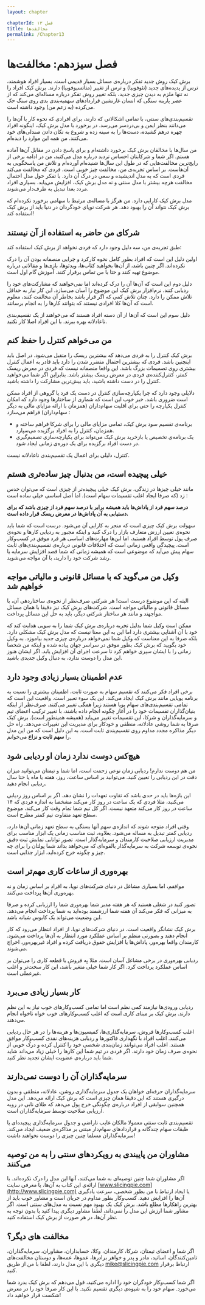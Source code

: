 ```yaml
---
layout: chapter

chapterId: فصل ۱۳
title: مخالفت‌ها
permalink: /Chapter13
---
```


# فصل سیزدهم: مخالفت‌ها

برش کیک روش جدید تفکر درباره‌ی مسائل بسیار قدیمی است. بسیار افراد هوشمند، ترس از پدیده‌های جدید (نئوفوبیا) و ترس از تغییر (متاتسیوفوبیا) دارند. برش کیک افراد را نه تنها ملزم به دیدن چیزی جدید، بلکه تغییر روش تفکر درباره مساله‌ای می‌کند که از عصر پارینه سنگی که انسان غارنشین قراردادهای سهمیه‌بندی بدی روی سنگ حک می‌کرده (به زعم من) وجود داشته است.

تقسیم‌بندی‌های سنتی، با تمامی اشکالاتی که دارند، برای افرادی که نحوه کار با آن‌ها را می‌دانند بنظر ایمن و بی‌دردسر می‌رسد. در برخورد با مدل برش کیک، اینگونه افراد چهره در‌هم کشیده، دست‌ها را به سینه زده و شروع به تکان دادن صندلی‌های خود می‌کنند. من همه این موارد را دیده‌ام.

من سال‌ها با مخالفان برش کیک برخورد داشته‌ام و برای پاسخ دادن در مقابل آن‌ها آماده هستم. اگر شما و شرکایتان احساس تردید درباره مدل می‌کنید، من در ادامه برخی از رایج‌ترین مخالفت‌هایی که در طول این سال‌ها شنیده‌ام آورده‌ام و تلاش من پاسخگویی به آن‌هاست. بر اساس تجربه‌ی من، مخالفت چیز خوبی است. فردی که مخالفت می‌کند فردی است که به مدل اندیشیده و سعی در درک آن دارد. با تفکر حول مدل احتمال مخالفت هر‌چه بیشتر با مدل سنتی و نه مدل برش کیک، افزایش می‌یابد. بسیاری افراد مردد بعدا تبدیل به طرف‌دار می‌شوند.

مدل برش کیک کارایی دارد. من هرگز با مساله‌ی مرتبط با سهامی برخورد نکرده‌ام که برش کیک نتواند آن را بهبود دهد. هر شرکت نوپای خودگردان در دنیا باید از برش کیک استفاده کند!

## شرکای من حاضر به استفاده از آن نیستند

طبق تجربه‌ی من، سه دلیل وجود دارد که فردی نخواهد از برش کیک استفاده کند:

اولین دلیل این است که افراد بطور کامل نحوه کارکرد و چرایی منصفانه بودن آن را درک نکرده‌اند. اگر چنین باشد، از آن‌ها بخواهید کتاب‌ها، ویدئوها، بازی‌ها و مقالاتی درباره موضوع تهیه کنند و حتا با من تماس برقرار کنند. آموزش گام اول است.

دلیل دوم این است که آن‌ها آن را درک کرده‌اند اما نمی‌خواهند که مشارکت‌های خود را ردیابی کنند. نرم‌افزار برش کیک این موضوع را آسان می‌سازد. این کار نیاز به حداقل تلاش ممکن را دارد. چنان تلاش کمی که اگر قرار باشد بخاطر آن مخالفت کنند، معلوم است که آن‌ها کلا افرادی نیستند که بتوانند کارها را به انجام برسانند.

دلیل سوم این است که آن‌ها از آن دسته افراد هستند که می‌خواهند از یک تقسیم‌بندی ناعادلانه بهره ببرند. با این افراد اصلا کار نکنید.

## من می‌خواهم کنترل را حفظ کنم

برش کیک کنترل را به فردی می‌دهد که بیشترین ریسک را متقبل می‌شود. در اصل باید اینچنین باشد. فردی که بیشترین احتمال متضرر شدن را دارد باید قادر به اعمال کنترل بیشتری روی تصمیمات بزرگ باشد. این واقعا منصفانه نیست که فردی در معرض ریسک کمتر، کنترل‌کننده‌ی فردی در معرض ریسک بیشتر باشد. بنابراین اگر شما می‌خواهید کنترل را در دست داشته باشید، باید بیش‌ترین مشارکت را داشته باشید.

دلایلی وجود دارد که چرا یکپارچه‌سازی کنترل در دست یک فرد یا گروهی از افراد ممکن است ضروری باشد. خبر خوب این است که شماری از ساختارها وجود دارد که امکان کنترل یکپارچه را حتی برای اقلیت سهام‌داران (همزمان با ارائه مزایای مالی به دیگر سهام‌داران) فراهم می‌سازد :

- برنامه‌ی تقسیم سود برش کیک، تمامی مزایای مالی را برای شرکا فراهم ساخته و همزمان، کنترل را به افراد برگزیده می‌سپارد.
- یک برنامه‌ی تخصیص یا بازخرید برش کیک می‌تواند برای یکپارچه‌سازی تصمیم‌گیری در دست افراد برگزیده برای یک دوره‌ی زمانی ایجاد شود.

کنترل، دلیلی برای اعمال یک تقسیم‌بندی ناعادلانه نیست.

## خیلی پیچیده است، من بدنبال چیز ساده‌تری هستم

مانند خیلی چیزها در زندگی، برش کیک خیلی پیچیده‌تر از چیزی است که می‌توان حدس زد (که صرفا ایجاد اغلب تقسیمات سهام است). اما اصل اساسی خیلی ساده است :

**درصد سهم فرد از پاداش‌ها باید همیشه برابر با درصد سهم فرد از چیزی باشد که برای دستیابی به آن پاداش‌ها در معرض ریسک قرار داده است.**

سهولت برش کیک چیزی است که منجر به کارایی آن می‌شود. درست است که شما باید نحوه‌ی تعیین ارزش متعارف بازار را درک کنید و اینکه مجبور به ردیابی کارها و نحوه‌ی صرف پول توسط افراد هستید، اما این‌ها مهارت‌های اساسی هر فرد موفق در کسب‌وکار است. پیچیدگی واقعی زمانی است که اختلافات قانونی درباره‌ی تقسیم‌بندی‌های ثابت سهام پیش می‌آید که موضوعی است که همیشه زمانی که شما قصد افزایش سرمایه یا رشد شرکت خود را دارید، با آن مواجه می‌شوید.

## وکیل من می‌گوید که با مسائل قانونی و مالیاتی مواجه خواهیم شد

البته که این موضوع درست است! هر شرکتی صرف‌نظر از نحوه‌ی ساختاردهی آن، با مسائل قانونی و مالیاتی مواجه است. شرکت‌های برش کیک نیز دقیقا با همان مسائل مواجهند و مانند هر ساختار شرکتی دیگر، باید به حل این مسائل پرداخت.

ممکن است وکیل شما بدلیل تجربه درباره‌ی برش کیک شما را به سویی هدایت کند که خود با آن آشنایی بیشتری دارد اما این به این معنا نیست که مدل برش کیک مشکلی دارد. بلکه صرفا به این معناست که وکیل شما نمی‌خواهد درباره‌ی چیزی جدید بیاموزد. به وکیل خود بگویید که برش کیک بطور موفق در سراسر جهان پیاده شده و اینکه من شخصا زمانی را با ایشان سپری خواهم کرد تا سرعت اجرای آن افزایش یابد. اگر ایشان هنوز این مدل را دوست ندارد، به دنبال وکیل جدیدی باشید.

## عدم اطمینان بسیار زیادی وجود دارد

برخی افراد فکر می‌کنند که تقسیم سهام به صورت ثابت، اطمینان بیشتری را نسبت به برنامه پویایی مانند برش کیک ایجاد می‌کند. این یک سوء تعبیر است. واقعیت این است که تمامی تقسیم‌بندی‌های سهام پویا هستند زیرا همگی تغییر می‌کنند. صرف‌نظر از اینکه بنیان‌گذاران تقسیمات خود را در آغاز چگونه انجام داده باشند، با تغییر ترکیب اعضای تیم و سرمایه‌گذاران و شرکا، این تقسیمات تغییر می‌یابد (همیشه همینطور است). برش کیک صرفا به شما روشی عادلانه، منطقی و خودکار برای مدیریت این تغییرات می‌دهد. راه حل دیگر مذاکره مجدد مداوم روی تقسیم‌بندی ثابت است. به این دلیل است که من این مدل را **سهم ثابت و نزاع** می‌خوانم.

## هیچ‌کس دوست ندارد زمان او ردیابی شود

من هم دوست ندارم! ردیابی زمان نوعی زحمت است، اما شما و تیمتان می‌توانید میزان دقت در این ردیابی را تعیین کنید. می‌توانید بر اساس ساعت، روز، هفته یا ماه یا حتا سال ردیابی انجام دهید.

این بازه‌ها باید در حدی باشد که تفاوت تعهدات را نشان دهد. اگر بر اساس روز ردیابی می‌کنید، مثلا فردی که یک ساعت در روز کار می‌کند مشخصا به اندازه فردی که ۱۴ ساعت در روز کار می‌کند متعهد نیست. اگر کل تیم شما تمام وقت کار می‌کند، موضوع سطح تعهد متفاوت تیم کمتر مطرح است.

وقتی افراد متوجه شوند که اندازه‌ی سهم آنها بستگی به سطح تعهد زمانی آن‌ها دارد، ردیابی کمتر تبدیل به مساله می‌شود. بعلاوه، ثبت مناسب زمانی یک ابزار مناسب برای مدیریت ارزیابی صلاحیت کارمندان و سرمایه‌گذار است. تصور توانایی نمایش ثبت دقیق نحوه‌ی توسعه شرکت به سرمایه‌گذار بالقوه‌ای که می‌خواهد بداند شما پولتان را برای چه چیز و چگونه خرج کرده‌اید، ابزار جذابی است.

## بهره‌وری از ساعات کاری مهم‌تر است

موافقم، اما بسیاری مشاغل در دنیای شرکت‌های نوپا، به افراد بر اساس زمان و نه بهره‌وری آن‌ها پرداخت می‌کنند.

تصور کنید در شغلی هستید که هر هفته مدیر شما بهره‌وری شما را ارزیابی کرده و صرفا به میزانی که فکر می‌کند آن هفته شما ارزشمند بوده‌اید به شما پرداخت انجام می‌دهد. این وضعیت می‌تواند یک کابوس شبانه باشد.

برش کیک نشانگر واقعیت است. در دنیای شرکت‌های نوپا، از افراد انتظار می‌رود که کار انجام دهند و بصورتی منظم بر اساس عملکرد مورد انتظار به آن‌ها پرداخت می‌شود. کارمندان واقعا بهره‌ور، پاداش‌ها یا افزایش حقوق دریافت کرده و افراد غیربهره‌ور، اخراج می‌شوند.

ردیابی بهره‌وری در برخی مشاغل آسان است. مثلا بِه فروش یا قطعه کاری را می‌توان بر اساس عملکرد پرداخت کرد. اگر کار شما خیلی متغیر باشد، این کار سخت‌تر و اغلب غیرعملی است.

## کار بسیار زیادی می‌برد

ردیابی ورودی‌ها نیازمند کمی نظم است اما تمامی کسب‌وکارهای خوب نیاز به این نظم دارند. برش کیک بر مبنای کاری است که اغلب کسب‌وکارهای خوب خواه ناخواه انجام می‌دهند.

اغلب کسب‌وکارها فروش، سرمایه‌گذاری‌ها، کمیسیون‌ها و هزینه‌ها را در هر حال ردیابی می‌کنند. اغلب افراد با نگهداری فاکتورها و ردیابی هزینه‌های نقدی کسب‌وکار موافق هستند. اغلب افراد می‌توانند زمان‌بندی شخصی خود را کنترل کرده و درک خوبی از نحوه‌ی صرف زمان خود دارند. اگر فردی در تیم شما این کارها را خیلی زیاد می‌داند شاید شما باید درباره‌ی عضویت ایشان تجدید نظر کنید.

## سرمایه‌گذاران آن را دوست نمی‌دارند

سرمایه‌گذاران حرفه‌ای خواهان یک جدول سرمایه‌گذاری روشن، عادلانه، منطقی و بدون درگیری هستند که این دقیقا همان چیزی است که برش کیک ارائه می‌دهد. این مدل همچنین سوابقی از افراد درباره‌ی چگونگی خرج پول می‌دهد که طلای نابی در رویه ارزیابی صلاحیت توسط سرمایه‌گذاران است.

تقسیم‌بندی ثابت سنتی معمولا مالکان غایب ناراضی و جدول سرمایه‌گذاری پیچیده‌ای یا طبقات سهام چندگانه و قراردادهای سهام‌دار مبتنی بر مذاکره‌ی ضعیف ایجاد می‌کند. سرمایه‌گذاران مسلما چنین چیزی را دوست نخواهند داشت!

## مشاوران من پایبندی به رویکردهای سنتی را به من توصیه می‌کنند

اگر مشاوران شما چنین توصیه‌ای به شما می‌کنند، آنها این مدل را درک نکرده‌اند. با ارائه‌ی این کتاب به آن‌ها، یا معرفی سایت [www.slicingpie.com](http://www.slicingpie.com) یا ایجاد ارتباط با من بطور شخصی، سرعت یادگیری آن‌ها را افزایش دهید. کسب‌وکار بطور مداوم در جریان است و مشاور خوب باید از بهترین راهکارها مطلع باشد. برش کیک یک بهبود مهم نسبت به مدل‌های سنتی است. اگر مشاور شما ارزش این مدل را نمی‌داند، لطفا مشاور دیگری پیدا کنید یا بدون توجه به نظر آن‌ها، در هر صورت از برش کیک استفاده کنید.

## مخالفت های دیگر؟

اگر شما و اعضای تیمتان، شرکا، کارمندان، وکلا، حسابداران، مشاوران، سرمایه‌گذاران، تامین‌کنندگان، اساتید، مادر و پدر و خواهر برادر‌ها، عموها، عمه‌ها، و دوستان مخالفت‌های دیگری با این مدل دارند، لطفا با من از طریق mike@slicingpie.com ارتباط برقرار کنید.

اگر شما کسب‌وکار خودگران خود را اداره می‌کنید، قول می‌دهم که برش کیک بدرد شما می‌خورد. سهام خود را به شیوه‌ی دیگری تقسیم نکنید. با این کار صرفا خود را در معرض شکست قرار خواهید داد!
